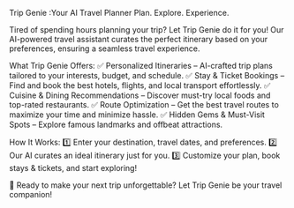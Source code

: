 Trip Genie :Your AI Travel Planner
Plan. Explore. Experience.

Tired of spending hours planning your trip? Let Trip Genie do it for you! Our AI-powered travel assistant curates the perfect itinerary based on your preferences, ensuring a seamless travel experience.

What Trip Genie Offers: ✅ Personalized Itineraries – AI-crafted trip plans tailored to your interests, budget, and schedule. ✅ Stay & Ticket Bookings – Find and book the best hotels, flights, and local transport effortlessly. ✅ Cuisine & Dining Recommendations – Discover must-try local foods and top-rated restaurants. ✅ Route Optimization – Get the best travel routes to maximize your time and minimize hassle. ✅ Hidden Gems & Must-Visit Spots – Explore famous landmarks and offbeat attractions.

How It Works: 1️⃣ Enter your destination, travel dates, and preferences. 2️⃣ Our AI curates an ideal itinerary just for you. 3️⃣ Customize your plan, book stays & tickets, and start exploring!

🚀 Ready to make your next trip unforgettable? Let Trip Genie be your travel companion!
